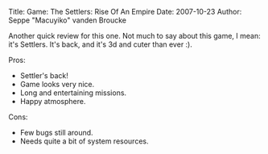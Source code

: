Title: Game: The Settlers: Rise Of An Empire
Date: 2007-10-23
Author: Seppe "Macuyiko" vanden Broucke

Another quick review for this one. Not much to say about this game, I mean: it's Settlers. It's back, and it's 3d and cuter than ever :).  
Pros:  
  - Settler's back!
  - Game looks very nice.
  - Long and entertaining missions.
  - Happy atmosphere.
Cons:  
  - Few bugs still around.
  - Needs quite a bit of system resources.
